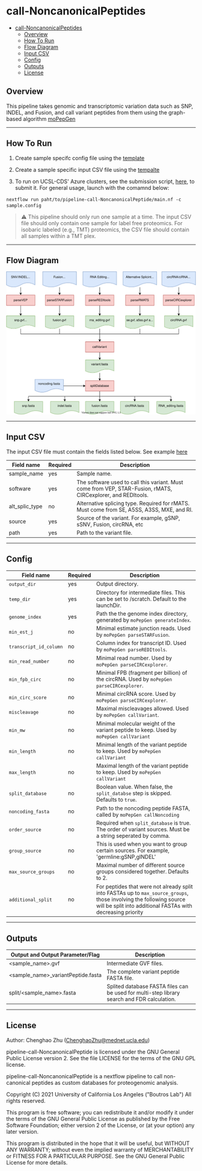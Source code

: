 # call-NoncanonicalPeptides

- [call-NoncanonicalPeptides](#call-noncanonicalpeptides)
  - [Overview](#overview)
  - [How To Run](#how-to-run)
  - [Flow Diagram](#flow-diagram)
  - [Input CSV](#input-csv)
  - [Config](#config)
  - [Outputs](#outputs)
  - [License](#license)
## Overview

This pipeline takes genomic and transcriptomic variation data such as SNP, INDEL, and Fusion, and call variant peptides from them using the graph-based algorithm [moPepGen](https://github.com/uclahs-cds/private-moPepGen)

---

## How To Run

1. Create sample specifc config file using the [template](config/template.config)

2. Create a sample specific input CSV file using the [tempalte](input/../inputs/input.csv)

3. To run on UCSL-CDS' Azure clusters, see the submission script, [here](https://github.com/uclahs-cds/tool-submit-nf), to submit it. For general usage, launch with the comamnd below:

```
nextflow run paht/to/pipeline-call-NoncanonicalPeptide/main.nf -c sample.config
```

> :warning: This pipeline should only run one sample at a time. The input CSV file should only contain one sample for label free proteomics. For isobaric labeled (e.g., TMT) proteomics, the CSV file should contain all samples within a TMT plex.

---

## Flow Diagram

![flow-chart](img/diagram.drawio.svg?raw=true)

---

## Input CSV

The input CSV file must contain the fields listed below. See example [here](input/../inputs/input.csv)

| Field name | Required | Description |
| ---------- | -------- | ----------- |
| sample_name | yes | Sample name. |
| software | yes | The software used to call this variant. Must come from VEP, STAR-Fusion, rMATS, CIRCexplorer, and REDItools. |
| alt_splic_type | no | Alternative splicing type. Required for rMATS. Must come from SE, A5SS, A3SS, MXE, and RI. |
| source | yes | Source of the variant. For example, gSNP, sSNV, Fusion, circRNA, etc |
| path | yes | Path to the variant file. |

---

## Config

| Field name | Required | Description |
| ---------- | -------- | ----------- |
| `output_dir` | yes | Output directory. |
| `temp_dir` | yes | Directory for intermediate files. This can be set to /scratch. Default to the launchDir. |
| `genome_index` | yes | Path the the genome index directory, generated by `moPepGen generateIndex`. |
| `min_est_j` | no | Minimal estimate junction reads. Used by `moPepGen parseSTARFusion`. |
| `transcript_id_column` | no | Column index for transcript ID. Used by `moPepGen parseREDItools`. |
| `min_read_number` | no | Minimal read number. Used by `moPepGen parseCIRCexplorer`. |
| `min_fpb_circ` | no | Minimal FPB (fragment per billion) of the circRNA. Used by `moPepGen parseCIRCexplorer`. |
| `min_circ_score` | no | Minimal circRNA score. Used by `moPepGen parseCIRCexplorer`. |
| `miscleavage` | no | Maximal miscleavages allowed. Used by `moPepGen callVariant`. |
| `min_mw` | no | Minimal molecular weight of the variant peptide to keep. Used by `moPepGen callVariant` |
| `min_length` | no | Minimal length of the variant peptide to keep. Used by `moPepGen callVariant` |
| `max_length` | no | Maximal length of the variant peptide to keep. Used by `moPepGen callVariant` |
| `split_database` | no | Boolean value. When false, the `split_databse` step is skipped. Defaults to `true`. |
| `noncoding_fasta` | no | Path to the noncoding peptide FASTA, called by `moPepGen callNoncoding` |
| `order_source` | no | Required when `split_database` is true. The order of variant sources.  Must be a string seperated by comma. |
| `group_source` | no | This is used when you want to group certain sources. For example, 'germline:gSNP,gINDEL' |
| `max_source_groups` | no | Maximal number of different source groups considered together. Defaults to 2. |
| `additional_split` | no | For peptides that were not already split into FASTAs up to `max_source_groups`, those involving the following source will be split into additional FASTAs with decreasing priority |

---

## Outputs

 Output and Output Parameter/Flag | Description |
| ------------ | ------------------------ |
| <sample_name>_<source>_<software>.gvf | Intermediate GVF files. |
| <sample_name>_variantPeptide.fasta | The complete variant peptide FASTA file. |
| split/<sample_name>_<source>_<software>.fasta | Splited database FASTA files can be used for multi-step library search and FDR calculation. |

---

## License

Author: Chenghao Zhu (ChenghaoZhu@mednet.ucla.edu)

pipeline-call-NoncanonicalPeptide is licensed under the GNU General Public License version 2. See the file LICENSE for the terms of the GNU GPL license.

pipeline-call-NoncanonicalPeptide is a nextflow pipeline to call non-canonical peptides as custom databases for proteogenomic analysis.

Copyright (C) 2021 University of California Los Angeles ("Boutros Lab") All rights reserved.

This program is free software; you can redistribute it and/or modify it under the terms of the GNU General Public License as published by the Free Software Foundation; either version 2 of the License, or (at your option) any later version.

This program is distributed in the hope that it will be useful, but WITHOUT ANY WARRANTY; without even the implied warranty of MERCHANTABILITY or FITNESS FOR A PARTICULAR PURPOSE. See the GNU General Public License for more details.
